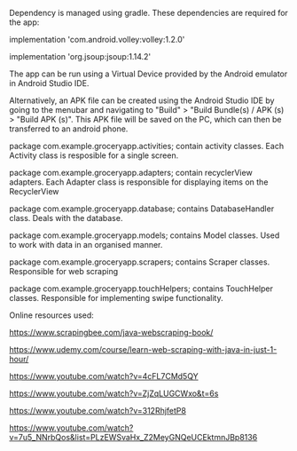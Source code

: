 Dependency is managed using gradle. These dependencies are required for the app:

implementation 'com.android.volley:volley:1.2.0'

implementation 'org.jsoup:jsoup:1.14.2'
	
The app can be run using a Virtual Device provided by the Android emulator in Android Studio IDE. 

Alternatively, an APK file can be created using the Android Studio IDE by going to the menubar and navigating to "Build" > "Build Bundle(s) / APK (s) > "Build APK (s)". This APK file will be saved on the PC, which can then be transferred to an android phone.



package com.example.groceryapp.activities;
contain activity classes. Each Activity class is resposible for a single screen.

package com.example.groceryapp.adapters;
contain recyclerView adapters. Each Adapter class is responsible for displaying items on the RecyclerView

package com.example.groceryapp.database;
contains DatabaseHandler class. Deals with the database.

package com.example.groceryapp.models;
contains Model classes. Used to work with data in an organised manner.

package com.example.groceryapp.scrapers;
contains Scraper classes. Responsible for web scraping

package com.example.groceryapp.touchHelpers;
contains TouchHelper classes. Responsible for implementing swipe functionality. 


Online resources used:

https://www.scrapingbee.com/java-webscraping-book/

https://www.udemy.com/course/learn-web-scraping-with-java-in-just-1-hour/

https://www.youtube.com/watch?v=4cFL7CMd5QY

https://www.youtube.com/watch?v=ZjZqLUGCWxo&t=6s

https://www.youtube.com/watch?v=312RhjfetP8

https://www.youtube.com/watch?v=7u5_NNrbQos&list=PLzEWSvaHx_Z2MeyGNQeUCEktmnJBp8136

